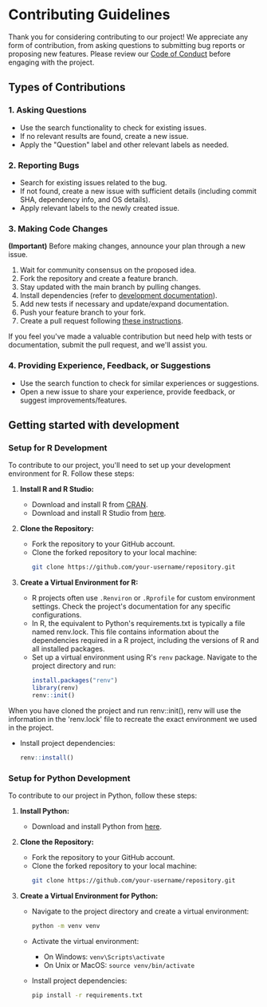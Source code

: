 # Contributing Guidelines

Thank you for considering contributing to our project! We appreciate any form of contribution, from asking questions to submitting bug reports or proposing new features. 
Please review our [Code of Conduct](#url-to-code-of-conduct) before engaging with the project.

## Types of Contributions

### 1. Asking Questions
- Use the search functionality to check for existing issues.
- If no relevant results are found, create a new issue.
- Apply the "Question" label and other relevant labels as needed.

### 2. Reporting Bugs
- Search for existing issues related to the bug.
- If not found, create a new issue with sufficient details (including commit SHA, dependency info, and OS details).
- Apply relevant labels to the newly created issue.

### 3. Making Code Changes
**(Important)** Before making changes, announce your plan through a new issue.
1. Wait for community consensus on the proposed idea.
2. Fork the repository and create a feature branch.
3. Stay updated with the main branch by pulling changes.
4. Install dependencies (refer to [development documentation](#url-to-develop-docs)).
5. Add new tests if necessary and update/expand documentation.
6. Push your feature branch to your fork.
7. Create a pull request following [these instructions](#url-to-instructions).

If you feel you've made a valuable contribution but need help with tests or documentation, submit the pull request, and we'll assist you.

### 4. Providing Experience, Feedback, or Suggestions
- Use the search function to check for similar experiences or suggestions.
- Open a new issue to share your experience, provide feedback, or suggest improvements/features.

## Getting started with development

### Setup for R Development

To contribute to our project, you'll need to set up your development environment for R. Follow these steps:

1. **Install R and R Studio:**
   - Download and install R from [CRAN](https://cran.r-project.org/).
   - Download and install R Studio from [here](https://www.rstudio.com/products/rstudio/download/).

2. **Clone the Repository:**
   - Fork the repository to your GitHub account.
   - Clone the forked repository to your local machine:
     ```bash
     git clone https://github.com/your-username/repository.git
     ```

3. **Create a Virtual Environment for R:**
   - R projects often use `.Renviron` or `.Rprofile` for custom environment settings. Check the project's documentation for any specific configurations.
   - In R, the equivalent to Python's requirements.txt is typically a file named renv.lock. This file contains information about the dependencies required in a R project,
     including the versions of R and all installed packages.
   - Set up a virtual environment using R's `renv` package. Navigate to the project directory and run:
     ```R
     install.packages("renv")
     library(renv)
     renv::init()
     ```

 When you have cloned the project and run renv::init(), renv will use the information in the 'renv.lock' file to recreate the exact environment we used in the project.
   - Install project dependencies:
     ```R
     renv::install()
     ```

### Setup for Python Development

To contribute to our project in Python, follow these steps:

1. **Install Python:**
   - Download and install Python from [here](https://www.python.org/downloads/).

2. **Clone the Repository:**
   - Fork the repository to your GitHub account.
   - Clone the forked repository to your local machine:
     ```bash
     git clone https://github.com/your-username/repository.git
     ```

3. **Create a Virtual Environment for Python:**
   - Navigate to the project directory and create a virtual environment:
     ```bash
     python -m venv venv
     ```

   - Activate the virtual environment:
     - On Windows: `venv\Scripts\activate`
     - On Unix or MacOS: `source venv/bin/activate`

   - Install project dependencies:
     ```bash
     pip install -r requirements.txt
     ```


